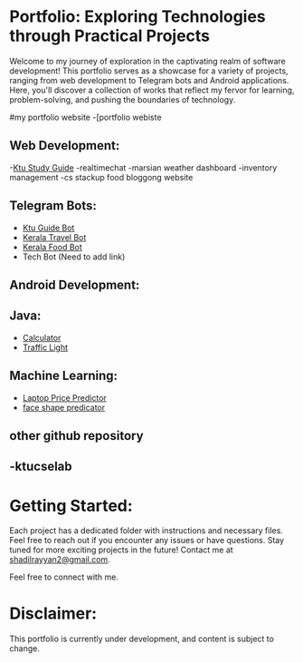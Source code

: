 # Portfolio: Exploring Technologies through Practical Projects

Welcome to my journey of exploration in the captivating realm of software development! This portfolio serves as a showcase for a variety of projects, ranging from web development to Telegram bots and Android applications. Here, you'll discover a collection of works that reflect my fervor for learning, problem-solving, and pushing the boundaries of technology.

#my portfolio website 
-[portfolio webiste 
## Web Development: 
-[Ktu Study Guide](https://github.com/shadil-rayyan/Ktustudyguide)
-realtimechat 
-marsian weather dashboard 
-inventory management 
-cs stackup food bloggong website 



## Telegram Bots:
- [Ktu Guide Bot](https://github.com/shadil-rayyan/KtuGuidebot)
- [Kerala Travel Bot](https://github.com/shadil-rayyan/kerala_tourist_spot-bot)
- [Kerala Food Bot](https://github.com/shadil-rayyan/kerala_food_spot-bot)
- Tech Bot (Need to add link)

## Android Development:

## Java:
- [Calculator](https://github.com/shadil-rayyan/My_Projects/tree/main/Java/Calculater)
- [Traffic Light](https://github.com/shadil-rayyan/My_Projects/tree/main/Java/Traffic%20Light)

## Machine Learning:
- [Laptop Price Predictor](https://github.com/shadil-rayyan/My_Projects/tree/main/MachineLearning/LaptopPricePredicator%20-clone)
- [face shape predicator](https://github.com/shadil-rayyan/face-shape-detector)

## other github repository
-ktucselab 
-
# Getting Started:
Each project has a dedicated folder with instructions and necessary files. Feel free to reach out if you encounter any issues or have questions.
Stay tuned for more exciting projects in the future! Contact me at shadilrayyan2@gmail.com.

Feel free to connect with me.

# Disclaimer:
This portfolio is currently under development, and content is subject to change.
